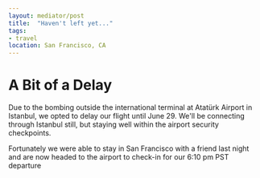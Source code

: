 ```yaml
---
layout: mediator/post
title:  "Haven't left yet..."
tags: 
- travel
location: San Francisco, CA
---
```


# A Bit of a Delay

Due to the bombing outside the international terminal at Atatürk Airport in Istanbul, we opted to delay our flight until June 29. We'll be connecting through Istanbul still, but staying well within the airport security checkpoints. 

Fortunately we were able to stay in San Francisco with a friend last night and are now headed to the airport to check-in for our 6:10 pm PST departure